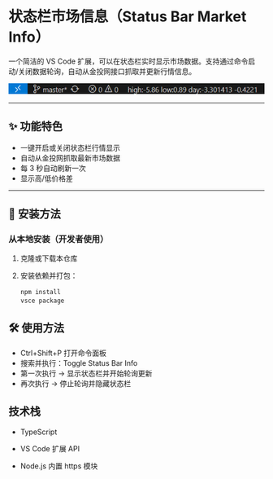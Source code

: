# 状态栏市场信息（Status Bar Market Info）

一个简洁的 VS Code 扩展，可以在状态栏实时显示市场数据。支持通过命令启动/关闭数据轮询，自动从金投网接口抓取并更新行情信息。

![截图](./img/status.png)

---

## ✨ 功能特色

- 一键开启或关闭状态栏行情显示
- 自动从金投网抓取最新市场数据
- 每 3 秒自动刷新一次
- 显示高/低价格差

---

## 🚀 安装方法

### 从本地安装（开发者使用）

1. 克隆或下载本仓库
2. 安装依赖并打包：

   ```bash
   npm install
   vsce package
## 🛠 使用方法

- Ctrl+Shift+P 打开命令面板
- 搜索并执行：Toggle Status Bar Info
- 第一次执行 → 显示状态栏并开始轮询更新
- 再次执行 → 停止轮询并隐藏状态栏
## 技术栈
- TypeScript

- VS Code 扩展 API

- Node.js 内置 https 模块